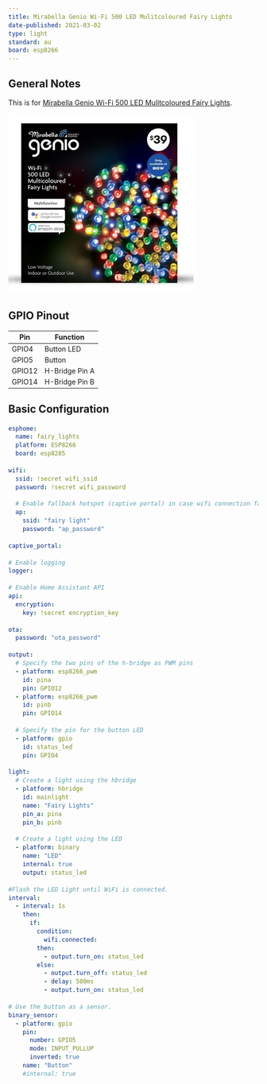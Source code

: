 ```yaml
---
title: Mirabella Genio Wi-Fi 500 LED Mulitcoloured Fairy Lights
date-published: 2021-03-02
type: light
standard: au
board: esp8266
---
```


## General Notes

This is for [Mirabella Genio Wi-Fi 500 LED Mulitcoloured Fairy Lights](https://www.mirabellagenio.com.au/product-range/mirabella-genio-wi-fi-500-led-mulitcoloured-fairy-lights/).

![Mirabella Genio Wi-Fi 500 LED Mulitcoloured Fairy Lights](./Mirabella-Genio-Wi-Fi-500-LED-Mulitcoloured-Fairy-Lights.jpg "Genio Wi-Fi 500 LED Fairy Lights")

## GPIO Pinout

| Pin    | Function       |
| ------ | -------------- |
| GPIO4  | Button LED     |
| GPIO5  | Button         |
| GPIO12 | H-Bridge Pin A |
| GPIO14 | H-Bridge Pin B |

## Basic Configuration

```yaml
esphome:
  name: fairy_lights
  platform: ESP8266
  board: esp8285

wifi:
  ssid: !secret wifi_ssid
  password: !secret wifi_password

  # Enable fallback hotspot (captive portal) in case wifi connection fails
  ap:
    ssid: "fairy light"
    password: "ap_password"

captive_portal:

# Enable logging
logger:

# Enable Home Assistant API
api:
  encryption:
    key: !secret encryption_key

ota:
  password: "ota_password"

output:
  # Specify the two pins of the h-bridge as PWM pins
  - platform: esp8266_pwm
    id: pina
    pin: GPIO12
  - platform: esp8266_pwm
    id: pinb
    pin: GPIO14

  # Specify the pin for the button LED
  - platform: gpio
    id: status_led
    pin: GPIO4

light:
  # Create a light using the hbridge
  - platform: hbridge
    id: mainlight
    name: "Fairy Lights"
    pin_a: pina
    pin_b: pinb

  # Create a light using the LED
  - platform: binary
    name: "LED"
    internal: true
    output: status_led

#Flash the LED Light until WiFi is connected.
interval:
  - interval: 1s
    then:
      if:
        condition:
          wifi.connected:
        then:
          - output.turn_on: status_led
        else:
          - output.turn_off: status_led
          - delay: 500ms
          - output.turn_on: status_led

# Use the button as a sensor.
binary_sensor:
  - platform: gpio
    pin:
      number: GPIO5
      mode: INPUT_PULLUP
      inverted: true
    name: "Button"
    #internal: true
```
